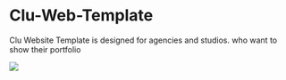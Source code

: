 # Clu-Web-Template
Clu Website Template is designed for agencies and studios. who want to show their portfolio 

<img src="http://danielpervaiz.com/github/images/clu.png"/>
